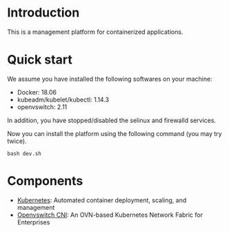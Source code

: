 
# Introduction

This is a management platform for containerized applications.

# Quick start

We assume you have installed the following softwares on your machine:

- Docker: 18.06
- kubeadm/kubelet/kubectl: 1.14.3
- openvswitch: 2.11

In addition,  you have stopped/disabled the selinux and firewalld services.

Now you can install the platform using the following command (you may try twice).

```
bash dev.sh
```

# Components

- [Kubernetes](https://github.com/kubernetes/kubernetes):  Automated container deployment, scaling, and management 
- [Openvswitch CNI](https://github.com/alauda/kube-ovn): An OVN-based Kubernetes Network Fabric for Enterprises


